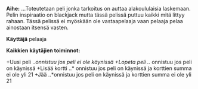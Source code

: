 ﻿**Aihe:** 
...Toteutetaan peli jonka tarkoitus on auttaa alakoululaisia laskemaan. Pelin inspiraatio on blackjack mutta tässä pelissä puttuu kaikki mitä littyy rahaan. Tässä pelissä ei myöskään ole vastaapelaaja vaan pelaaja pelaa ainostaan itsensä vasten. 

**Käyttäjä** pelaaja

**Kaikkien käytäjien toiminnot:**

+Uusi peli
..*onnistuu jos peli ei ole käynissä
+Lopeta peli
..* onnistuu jos peli on käynissä
+Lisää kortti
..* onnistuu jos peli on käynissä ja korttien summa ei ole yli 21
+Jää
..*onnistuu jos peli on käynissä ja korttien summa ei ole yli 21